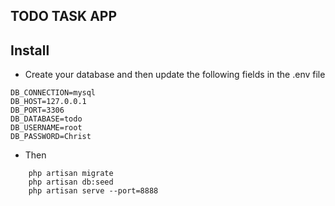 
## TODO TASK APP

## Install
- Create your database and then update the following fields in the .env file
```
DB_CONNECTION=mysql
DB_HOST=127.0.0.1
DB_PORT=3306
DB_DATABASE=todo
DB_USERNAME=root
DB_PASSWORD=Christ
```

- Then
```
	php artisan migrate
	php artisan db:seed
	php artisan serve --port=8888
```




